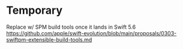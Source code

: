 # Temporary

Replace w/ SPM build tools once it lands in Swift 5.6
https://github.com/apple/swift-evolution/blob/main/proposals/0303-swiftpm-extensible-build-tools.md